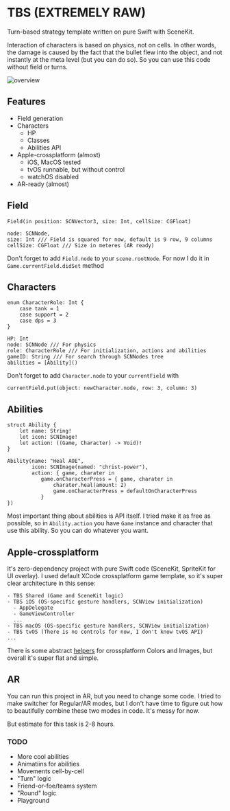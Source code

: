 # TBS (EXTREMELY RAW)
Turn-based strategy template written on pure Swift with SceneKit.

Interaction of characters is based on physics, not on cells. In other words, the damage is caused by the fact that the bullet flew into the object, and not instantly at the meta level (but you can do so). So you can use this code without field or turns. 

![overview](https://i.imgur.com/RCiIHZQ.jpg)

## Features
- Field generation
- Characters
  - HP
  - Classes
  - Abilities API
- Apple-crossplatform (almost)
  - iOS, MacOS tested
  - tvOS runnable, but without control
  - watchOS disabled
- AR-ready (almost)
  
## Field
```
Field(in position: SCNVector3, size: Int, cellSize: CGFloat)

node: SCNNode, 
size: Int /// Field is squared for now, default is 9 row, 9 columns
cellSize: CGFloat /// Size in meteres (AR ready)
``` 

Don't forget to add ``Field.node`` to your ``scene.rootNode``. For now I do it in ``Game.currentField.didSet`` method

## Characters
```
enum CharacterRole: Int {
    case tank = 1
    case support = 2
    case dps = 3
}

HP: Int
node: SCNNode /// For physics
role: CharacterRole /// For initialization, actions and abilities
gameID: String /// For search through SCNNodes tree
abilities = [Ability]()
``` 

Don't forget to add ``Character.node`` to your ``currentField`` with 
```
currentField.put(object: newCharacter.node, row: 3, column: 3)
```

## Abilities
```
struct Ability {
    let name: String!
    let icon: SCNImage!    
    let action: ((Game, Character) -> Void)!
}

Ability(name: "Heal AOE",
        icon: SCNImage(named: "christ-power"),
        action: { game, charater in
           game.onCharacterPress = { game, charater in
               charater.heal(amount: 2)
               game.onCharacterPress = defaultOnCharacterPress
           }
})
```

Most important thing about abilities is API itself. I tried make it as free as possible, so in ``Ability.action`` you have ``Game`` instance and character that use this ability. So you can do whatever you want.

## Apple-crossplatform
It's zero-dependency project with pure Swift code (SceneKit, SpriteKit for UI  overlay). I used default XCode crossplatform game template, so it's super clear architecture in this sense:

```
- TBS Shared (Game and SceneKit logic)
- TBS iOS (OS-specific gesture handlers, SCNView initialization)
  - AppDelegate
  - GameViewController
  ...
- TBS macOS (OS-specific gesture handlers, SCNView initialization)
- TBS tvOS (There is no controls for now, I don't know tvOS API)
...
```

There is some abstract [helpers](https://github.com/damikdk/TBS/blob/master/TBS%20Shared/Helpers/GraphicsHelper.swift) for crossplatform Colors and Images, but overall it's super flat and simple.

## AR
You can run this project in AR, but you need to change some code. I tried to make switcher for Regular/AR modes, but I don't have time to figure out how to beautifully combine these two modes in code. It's messy for now.

But estimate for this task is 2-8 hours.

### TODO
- More cool abilities
- Animatiins for abilities
- Movements cell-by-cell
- "Turn" logic
- Friend-or-foe/teams system
- "Round" logic
- Playground
